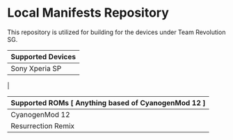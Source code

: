Local Manifests Repository
==============

This repository is utilized for building for the devices under Team Revolution SG.

| Supported Devices
|:-------------------------
| Sony Xperia SP
| 

| Supported ROMs [ Anything based of CyanogenMod 12 ]
|:-------------------------
| CyanogenMod 12
| Resurrection Remix
